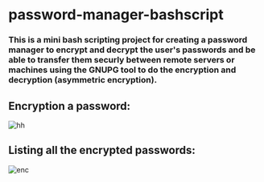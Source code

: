 # password-manager-bashscript
### This is a mini bash scripting project for creating a password manager to encrypt and decrypt the user's passwords and be able to transfer them securly between remote servers or machines using the GNUPG tool to do the encryption and decryption (asymmetric encryption).

## Encryption a password: 

![hh](https://user-images.githubusercontent.com/81870072/203078475-2706cb22-27a7-495d-929b-73ba3df5f722.png)

## Listing all the encrypted passwords:

![enc](https://user-images.githubusercontent.com/81870072/203078674-10cb2922-f148-4c41-87c7-8aea3b7cef25.png)


